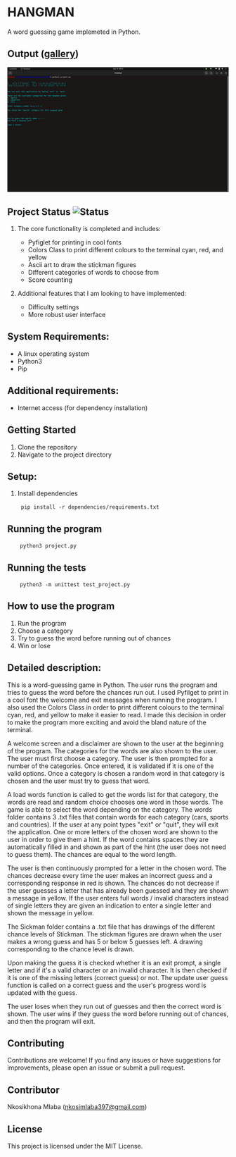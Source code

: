 # HANGMAN 
A word guessing game implemeted in Python.

## Output ([gallery](program-output/Gallery.md))
![Demo](program-output/Screenshot-from-2024-09-19-08-04-12.png)


## Project Status ![Status](https://img.shields.io/badge/status-completed-brightgreen)

1. The core functionality is completed and includes:
    - Pyfiglet for printing in cool fonts
    - Colors Class to print different colours to the terminal cyan, red, and yellow
    - Ascii art to draw the stickman figures
    - Different categories of words to choose from
    - Score counting

2. Additional features that I am looking to have implemented:
    - Difficulty settings
    - More robust user interface


## System Requirements:
- A linux operating system
- Python3
- Pip


## Additional requirements:
- Internet access (for dependency installation)

## Getting Started
1. Clone the repository
2. Navigate to the project directory

## Setup:
1. Install dependencies
        
        pip install -r dependencies/requirements.txt

## Running the program
        python3 project.py

## Running the tests
        python3 -m unittest test_project.py


## How to use the program
1. Run the program
2. Choose a category
3. Try to guess the word before running out of chances
4. Win or lose


## Detailed description:
This is a word-guessing game in Python. The user runs the program and tries to guess the word before the chances run out. I used Pyfilget to print in a cool font the welcome and exit messages when running the program. I also used the Colors Class in order to print different colours to the terminal cyan, red, and yellow to make it easier to read. I made this decision in order to make the program more exciting and avoid the bland nature of the terminal.

A welcome screen and a disclaimer are shown to the user at the beginning of the program. The categories for the words are also shown to the user. The user must first choose a category. The user is then prompted for a number of the categories. Once entered, it is validated if it is one of the valid options. Once a category is chosen a random word in that category is chosen and the user must try to guess that word. 

A load words function is called to get the words list for that category, the words are read and random choice chooses one word in those words. The game is able to select the word depending on the category. The words folder contains 3 .txt files that contain words for each category (cars, sports and countries). If the user at any point types "exit" or "quit", they will exit the application. One or more letters of the chosen word are shown to the user in order to give them a hint. If the word contains spaces they are automatically filled in and shown as part of the hint (the user does not need to guess them). The chances are equal to the word length. 

The user is then continuously prompted for a letter in the chosen word. The chances decrease every time the user makes an incorrect guess and a corresponding response in red is shown. The chances do not decrease if the user guesses a letter that has already been guessed and they are shown a message in yellow. If the user enters full words / invalid characters instead of single letters they are given an indication to enter a single letter and shown the message in yellow. 

The Sickman folder contains a .txt file that has drawings of the different chance levels of Stickman. The stickman figures are drawn when the user makes a wrong guess and has 5 or below 5 guesses left. A drawing corresponding to the chance level is drawn. 

Upon making the guess it is checked whether it is an exit prompt, a single letter and if it's a valid character or an invalid character. It is then checked if it is one of the missing letters (correct guess) or not. The update user guess function is called on a correct guess and the user's progress word is updated with the guess. 

The user loses when they run out of guesses and then the correct word is shown. The user wins if they guess the word before running out of chances, and then the program will exit.

## Contributing

Contributions are welcome! If you find any issues or have suggestions for improvements, please open an issue or submit a pull request.

## Contributor

Nkosikhona Mlaba (nkosimlaba397@gmail.com)

## License

This project is licensed under the MIT License.